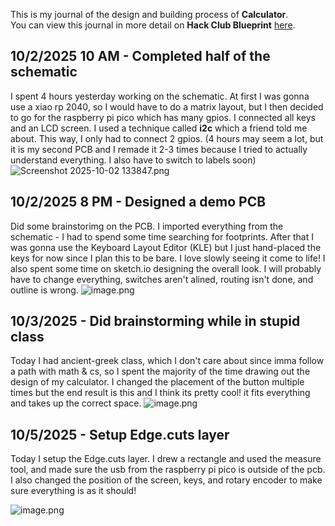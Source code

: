 <!--
  ===================    !!READ THIS NOTICE!!   ====================
  DO NOT edit this file manually. Your changes WILL BE OVERWRITTEN!
  This journal is auto generated and updated by Hack Club Blueprint.
  To edit this file, please edit your journal entries on Blueprint.
  ==================================================================
-->

This is my journal of the design and building process of **Calculator**.  
You can view this journal in more detail on **Hack Club Blueprint** [here](https://blueprint.hackclub.com/projects/25).


## 10/2/2025 10 AM - Completed half of the schematic  

I spent 4 hours yesterday working on the schematic. At first I was gonna use a xiao rp 2040, so I would have to do a matrix layout, but I then decided to go for the raspberry pi pico which has many gpios. I connected all keys and an LCD screen. I used a technique called **i2c** which a friend told me about. This way, I only had to connect 2 gpios. (4 hours may seem a lot, but it is my second PCB and I remade it 2-3 times because I tried to actually understand everything. I also have to switch to labels soon)
![Screenshot 2025-10-02 133847.png](https://blueprint.hackclub.com/user-attachments/blobs/redirect/eyJfcmFpbHMiOnsiZGF0YSI6OTUsInB1ciI6ImJsb2JfaWQifX0=--29842ac15e971ea3dc437d2333a1ca81c8433c4b/Screenshot%202025-10-02%20133847.png)
  

## 10/2/2025 8 PM - Designed a demo PCB  

Did some brainstorimg on the PCB. I imported everything from the schematic - I had to spend some time searching for footprints. After that I was gonna use the Keyboard Layout Editor (KLE) but I just hand-placed the keys for now since I plan this to be bare. I love slowly seeing it come to life! I also spent some time on sketch.io designing the overall look. I will probably have to change everything, switches aren't alined, routing isn't done, and outline is wrong.
![image.png](https://blueprint.hackclub.com/user-attachments/blobs/redirect/eyJfcmFpbHMiOnsiZGF0YSI6MTI1LCJwdXIiOiJibG9iX2lkIn19--8b335ff6180af3bc6b6b5a9a89b0102ecab002e6/image.png)
  

## 10/3/2025 - Did brainstorming while in stupid class  

Today I had ancient-greek class, which I don't care about since imma follow a path with math & cs, so I spent the majority of the time drawing out the design of my calculator. I changed the placement of the button multiple times but the end result is this and I think its pretty cool! it fits everything and takes up the correct space. ![image.png](https://blueprint.hackclub.com/user-attachments/blobs/redirect/eyJfcmFpbHMiOnsiZGF0YSI6MTU5LCJwdXIiOiJibG9iX2lkIn19--edd646efbefe3d2e537fcd84bd2209c8ac320bf7/image.png)
  

## 10/5/2025 - Setup Edge.cuts layer  

Today I setup the Edge.cuts layer. I drew a rectangle and used the measure tool, and made sure the usb from the raspberry pi pico is outside of the pcb. I also changed the position of the screen, keys, and rotary encoder to make sure everything is as it should!


![image.png](https://blueprint.hackclub.com/user-attachments/blobs/redirect/eyJfcmFpbHMiOnsiZGF0YSI6NTc4LCJwdXIiOiJibG9iX2lkIn19--0e641e5fe39d20005530fee2c4101b222adb1b51/image.png)
  

